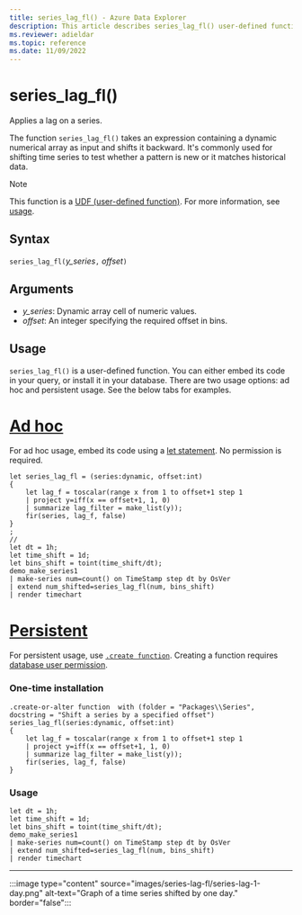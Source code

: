 ```yaml
---
title: series_lag_fl() - Azure Data Explorer
description: This article describes series_lag_fl() user-defined function in Azure Data Explorer.
ms.reviewer: adieldar
ms.topic: reference
ms.date: 11/09/2022
---
```

# series_lag_fl()

Applies a lag on a series.

The function `series_lag_fl()` takes an expression containing a dynamic numerical array as input and shifts it backward. It's commonly used for shifting time series to test whether a pattern is new or it matches historical data.

> [!NOTE]
> This function is a [UDF (user-defined function)](../query/functions/user-defined-functions.md). For more information, see [usage](#usage).

## Syntax

`series_lag_fl(`*y_series*`,` *offset*`)`
  
## Arguments

* *y_series*: Dynamic array cell of numeric values.
* *offset*: An integer specifying the required offset in bins.

## Usage

`series_lag_fl()` is a user-defined function. You can either embed its code in your query, or install it in your database. There are two usage options: ad hoc and persistent usage. See the below tabs for examples.

# [Ad hoc](#tab/adhoc)

For ad hoc usage, embed its code using a [let statement](../query/letstatement.md). No permission is required.

<!-- csl: https://help.kusto.windows.net/Samples -->
```kusto
let series_lag_fl = (series:dynamic, offset:int)
{
    let lag_f = toscalar(range x from 1 to offset+1 step 1
    | project y=iff(x == offset+1, 1, 0)
    | summarize lag_filter = make_list(y));
    fir(series, lag_f, false)
}
;
//
let dt = 1h;
let time_shift = 1d;
let bins_shift = toint(time_shift/dt);
demo_make_series1
| make-series num=count() on TimeStamp step dt by OsVer
| extend num_shifted=series_lag_fl(num, bins_shift)
| render timechart
```

# [Persistent](#tab/persistent)

For persistent usage, use [`.create function`](../management/create-function.md). Creating a function requires [database user permission](../management/access-control/role-based-authorization.md).

### One-time installation

<!-- csl: https://help.kusto.windows.net/Samples -->
```kusto
.create-or-alter function  with (folder = "Packages\\Series", docstring = "Shift a series by a specified offset")
series_lag_fl(series:dynamic, offset:int)
{
    let lag_f = toscalar(range x from 1 to offset+1 step 1
    | project y=iff(x == offset+1, 1, 0)
    | summarize lag_filter = make_list(y));
    fir(series, lag_f, false)
} 
```

### Usage

<!-- csl: https://help.kusto.windows.net/Samples -->
```kusto
let dt = 1h;
let time_shift = 1d;
let bins_shift = toint(time_shift/dt);
demo_make_series1
| make-series num=count() on TimeStamp step dt by OsVer
| extend num_shifted=series_lag_fl(num, bins_shift)
| render timechart
```

---

:::image type="content" source="images/series-lag-fl/series-lag-1-day.png" alt-text="Graph of a time series shifted by one day." border="false":::
